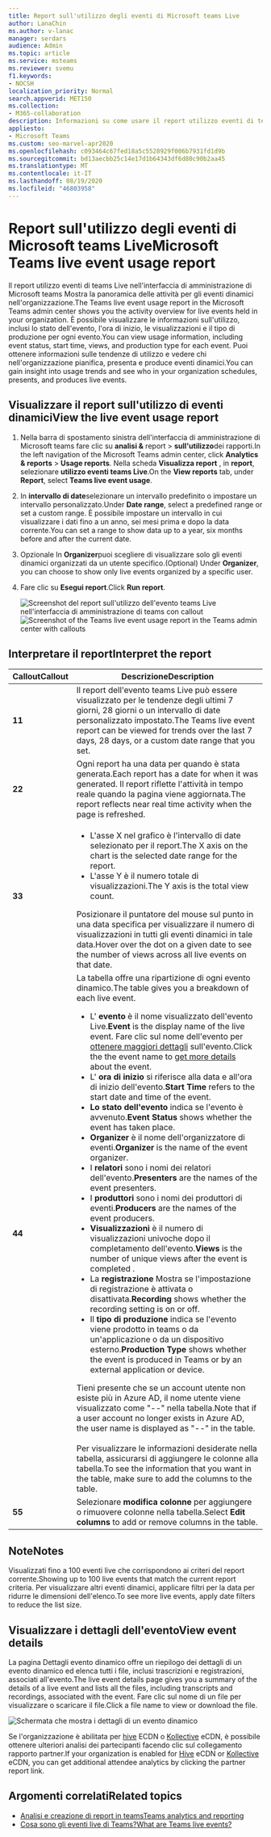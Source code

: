 ```yaml
---
title: Report sull'utilizzo degli eventi di Microsoft teams Live
author: LanaChin
ms.author: v-lanac
manager: serdars
audience: Admin
ms.topic: article
ms.service: msteams
ms.reviewer: svemu
f1.keywords:
- NOCSH
localization_priority: Normal
search.appverid: MET150
ms.collection:
- M365-collaboration
description: Informazioni su come usare il report utilizzo eventi di teams Live nell'interfaccia di amministrazione di Microsoft teams per ottenere una panoramica delle attività dei teams Live Events nell'organizzazione.
appliesto:
- Microsoft Teams
ms.custom: seo-marvel-apr2020
ms.openlocfilehash: c093464c67fed18a5c5528929f006b7931fd1d9b
ms.sourcegitcommit: bd13aecbb25c14e17d1b64343df6d80c90b2aa45
ms.translationtype: MT
ms.contentlocale: it-IT
ms.lasthandoff: 08/19/2020
ms.locfileid: "46803958"
---
```

# <a name="microsoft-teams-live-event-usage-report"></a><span data-ttu-id="80692-103">Report sull'utilizzo degli eventi di Microsoft teams Live</span><span class="sxs-lookup"><span data-stu-id="80692-103">Microsoft Teams live event usage report</span></span>

<span data-ttu-id="80692-104">Il report utilizzo eventi di teams Live nell'interfaccia di amministrazione di Microsoft teams Mostra la panoramica delle attività per gli eventi dinamici nell'organizzazione.</span><span class="sxs-lookup"><span data-stu-id="80692-104">The Teams live event usage report in the Microsoft Teams admin center shows you the activity overview for live events held in your organization.</span></span> <span data-ttu-id="80692-105">È possibile visualizzare le informazioni sull'utilizzo, inclusi lo stato dell'evento, l'ora di inizio, le visualizzazioni e il tipo di produzione per ogni evento.</span><span class="sxs-lookup"><span data-stu-id="80692-105">You can view usage information, including event status, start time, views, and production type for each event.</span></span> <span data-ttu-id="80692-106">Puoi ottenere informazioni sulle tendenze di utilizzo e vedere chi nell'organizzazione pianifica, presenta e produce eventi dinamici.</span><span class="sxs-lookup"><span data-stu-id="80692-106">You can gain insight into usage trends and see who in your organization schedules, presents, and produces live events.</span></span>

## <a name="view-the-live-event-usage-report"></a><span data-ttu-id="80692-107">Visualizzare il report sull'utilizzo di eventi dinamici</span><span class="sxs-lookup"><span data-stu-id="80692-107">View the live event usage report</span></span>

1. <span data-ttu-id="80692-108">Nella barra di spostamento sinistra dell'interfaccia di amministrazione di Microsoft teams fare clic su **analisi &** report  >  **sull'utilizzo**dei rapporti.</span><span class="sxs-lookup"><span data-stu-id="80692-108">In the left navigation of the Microsoft Teams admin center, click **Analytics & reports** > **Usage reports**.</span></span> <span data-ttu-id="80692-109">Nella scheda **Visualizza report** , in **report**, selezionare **utilizzo eventi teams Live**.</span><span class="sxs-lookup"><span data-stu-id="80692-109">On the **View reports** tab, under **Report**, select **Teams live event usage**.</span></span>
2. <span data-ttu-id="80692-110">In **intervallo di date**selezionare un intervallo predefinito o impostare un intervallo personalizzato.</span><span class="sxs-lookup"><span data-stu-id="80692-110">Under **Date range**, select a predefined range or set a custom range.</span></span> <span data-ttu-id="80692-111">È possibile impostare un intervallo in cui visualizzare i dati fino a un anno, sei mesi prima e dopo la data corrente.</span><span class="sxs-lookup"><span data-stu-id="80692-111">You can set a range to show  data up to a year, six months before and after the current date.</span></span>
3. <span data-ttu-id="80692-112">Opzionale In **Organizer**puoi scegliere di visualizzare solo gli eventi dinamici organizzati da un utente specifico.</span><span class="sxs-lookup"><span data-stu-id="80692-112">(Optional) Under **Organizer**, you can choose to show only live events organized by a specific user.</span></span>
4. <span data-ttu-id="80692-113">Fare clic su **Esegui report**.</span><span class="sxs-lookup"><span data-stu-id="80692-113">Click **Run report**.</span></span>  

    <span data-ttu-id="80692-114">![Screenshot del report sull'utilizzo dell'evento teams Live nell'interfaccia di amministrazione di teams con callout](../media/teams-live-event-usage-report-with-callouts.png "Screenshot del report sull'utilizzo dell'evento teams Live nell'interfaccia di amministrazione di teams con callout")</span><span class="sxs-lookup"><span data-stu-id="80692-114">![Screenshot of the Teams live event usage report in the Teams admin center with callouts](../media/teams-live-event-usage-report-with-callouts.png "Screenshot of the Teams live event usage report in the Teams admin center with callouts")</span></span>

## <a name="interpret-the-report"></a><span data-ttu-id="80692-115">Interpretare il report</span><span class="sxs-lookup"><span data-stu-id="80692-115">Interpret the report</span></span>

|<span data-ttu-id="80692-116">Callout</span><span class="sxs-lookup"><span data-stu-id="80692-116">Callout</span></span> |<span data-ttu-id="80692-117">Descrizione</span><span class="sxs-lookup"><span data-stu-id="80692-117">Description</span></span>  |
|--------|-------------|
|<span data-ttu-id="80692-118">**1**</span><span class="sxs-lookup"><span data-stu-id="80692-118">**1**</span></span>   |<span data-ttu-id="80692-119">Il report dell'evento teams Live può essere visualizzato per le tendenze degli ultimi 7 giorni, 28 giorni o un intervallo di date personalizzato impostato.</span><span class="sxs-lookup"><span data-stu-id="80692-119">The Teams live event report can be viewed for trends over the last 7 days, 28 days, or a custom date range that you set.</span></span> |
|<span data-ttu-id="80692-120">**2**</span><span class="sxs-lookup"><span data-stu-id="80692-120">**2**</span></span>   |<span data-ttu-id="80692-121">Ogni report ha una data per quando è stata generata.</span><span class="sxs-lookup"><span data-stu-id="80692-121">Each report has a date for when it was generated.</span></span> <span data-ttu-id="80692-122">Il report riflette l'attività in tempo reale quando la pagina viene aggiornata.</span><span class="sxs-lookup"><span data-stu-id="80692-122">The report reflects near real time activity when the page is refreshed.</span></span> |
|<span data-ttu-id="80692-123">**3**</span><span class="sxs-lookup"><span data-stu-id="80692-123">**3**</span></span>   |<ul><li><span data-ttu-id="80692-124">L'asse X nel grafico è l'intervallo di date selezionato per il report.</span><span class="sxs-lookup"><span data-stu-id="80692-124">The X axis on the chart is the selected date range for the report.</span></span></li> <li> <span data-ttu-id="80692-125">L'asse Y è il numero totale di visualizzazioni.</span><span class="sxs-lookup"><span data-stu-id="80692-125">The Y axis is the total view count.</span></span></li> </ul><span data-ttu-id="80692-126">Posizionare il puntatore del mouse sul punto in una data specifica per visualizzare il numero di visualizzazioni in tutti gli eventi dinamici in tale data.</span><span class="sxs-lookup"><span data-stu-id="80692-126">Hover over the dot on a given date to see the number of views across all live events on that date.</span></span>|
|<span data-ttu-id="80692-127">**4**</span><span class="sxs-lookup"><span data-stu-id="80692-127">**4**</span></span>   |<span data-ttu-id="80692-128">La tabella offre una ripartizione di ogni evento dinamico.</span><span class="sxs-lookup"><span data-stu-id="80692-128">The table gives you a breakdown of each live event.</span></span> <ul><li><span data-ttu-id="80692-129">L' **evento** è il nome visualizzato dell'evento Live.</span><span class="sxs-lookup"><span data-stu-id="80692-129">**Event** is the display name of the live event.</span></span> <span data-ttu-id="80692-130">Fare clic sul nome dell'evento per [ottenere maggiori dettagli](#view-event-details) sull'evento.</span><span class="sxs-lookup"><span data-stu-id="80692-130">Click the the event name to [get more details](#view-event-details) about the event.</span></span> </li> <li><span data-ttu-id="80692-131">L' **ora di inizio** si riferisce alla data e all'ora di inizio dell'evento.</span><span class="sxs-lookup"><span data-stu-id="80692-131">**Start Time** refers to the start date and time of the event.</span></span></li> <li><span data-ttu-id="80692-132">**Lo stato dell'evento** indica se l'evento è avvenuto.</span><span class="sxs-lookup"><span data-stu-id="80692-132">**Event Status** shows whether the event has taken place.</span></span>  </li><li><span data-ttu-id="80692-133">**Organizer** è il nome dell'organizzatore di eventi.</span><span class="sxs-lookup"><span data-stu-id="80692-133">**Organizer** is the name of the event organizer.</span></span></li> <li><span data-ttu-id="80692-134">I **relatori** sono i nomi dei relatori dell'evento.</span><span class="sxs-lookup"><span data-stu-id="80692-134">**Presenters** are the names of the  event presenters.</span></span></li><li><span data-ttu-id="80692-135">I **produttori** sono i nomi dei produttori di eventi.</span><span class="sxs-lookup"><span data-stu-id="80692-135">**Producers** are the names of the event producers.</span></span></li><li><span data-ttu-id="80692-136">**Visualizzazioni** è il numero di visualizzazioni univoche dopo il completamento dell'evento.</span><span class="sxs-lookup"><span data-stu-id="80692-136">**Views** is the number of unique views after the event is completed .</span></span></li><li><span data-ttu-id="80692-137">La **registrazione** Mostra se l'impostazione di registrazione è attivata o disattivata.</span><span class="sxs-lookup"><span data-stu-id="80692-137">**Recording** shows whether the recording setting is on or off.</span></span></li><li><span data-ttu-id="80692-138">Il **tipo di produzione** indica se l'evento viene prodotto in teams o da un'applicazione o da un dispositivo esterno.</span><span class="sxs-lookup"><span data-stu-id="80692-138">**Production Type** shows whether the event is produced in Teams or by an external application or device.</span></span></li></li> </ul><span data-ttu-id="80692-139">Tieni presente che se un account utente non esiste più in Azure AD, il nome utente viene visualizzato come "--" nella tabella.</span><span class="sxs-lookup"><span data-stu-id="80692-139">Note that if a user account no longer exists in Azure AD, the user name is displayed as "--" in the table.</span></span> <br><br><span data-ttu-id="80692-140">Per visualizzare le informazioni desiderate nella tabella, assicurarsi di aggiungere le colonne alla tabella.</span><span class="sxs-lookup"><span data-stu-id="80692-140">To see the information that you want in the table, make sure to add the columns to the table.</span></span> |
|<span data-ttu-id="80692-141">**5**</span><span class="sxs-lookup"><span data-stu-id="80692-141">**5**</span></span>   |<span data-ttu-id="80692-142">Selezionare **modifica colonne** per aggiungere o rimuovere colonne nella tabella.</span><span class="sxs-lookup"><span data-stu-id="80692-142">Select **Edit columns** to add or remove columns in the table.</span></span>|

## <a name="notes"></a><span data-ttu-id="80692-143">Note</span><span class="sxs-lookup"><span data-stu-id="80692-143">Notes</span></span>
<span data-ttu-id="80692-144">Visualizzati fino a 100 eventi live che corrispondono ai criteri del report corrente.</span><span class="sxs-lookup"><span data-stu-id="80692-144">Showing up to 100 live events that match the current report criteria.</span></span> <span data-ttu-id="80692-145">Per visualizzare altri eventi dinamici, applicare filtri per la data per ridurre le dimensioni dell'elenco.</span><span class="sxs-lookup"><span data-stu-id="80692-145">To see more live events, apply date filters to reduce the list size.</span></span>

## <a name="view-event-details"></a><span data-ttu-id="80692-146">Visualizzare i dettagli dell'evento</span><span class="sxs-lookup"><span data-stu-id="80692-146">View event details</span></span>

<span data-ttu-id="80692-147">La pagina Dettagli evento dinamico offre un riepilogo dei dettagli di un evento dinamico ed elenca tutti i file, inclusi trascrizioni e registrazioni, associati all'evento.</span><span class="sxs-lookup"><span data-stu-id="80692-147">The live event details page gives you a summary of the details of a live event and lists all the files, including transcripts and recordings, associated with the event.</span></span> <span data-ttu-id="80692-148">Fare clic sul nome di un file per visualizzare o scaricare il file.</span><span class="sxs-lookup"><span data-stu-id="80692-148">Click a file name to view or download the file.</span></span>

![Schermata che mostra i dettagli di un evento dinamico](../media/teams-live-event-usage-report-event-detail.png)

<span data-ttu-id="80692-150">Se l'organizzazione è abilitata per [hive](https://www.hivestreaming.com/partners/integration-partners/microsoft/) ECDN o [Kollective](https://kollective.com) eCDN, è possibile ottenere ulteriori analisi dei partecipanti facendo clic sul collegamento rapporto partner.</span><span class="sxs-lookup"><span data-stu-id="80692-150">If your organization is enabled for [Hive](https://www.hivestreaming.com/partners/integration-partners/microsoft/) eCDN or [Kollective](https://kollective.com) eCDN, you can get additional attendee analytics by clicking the partner report link.</span></span>

## <a name="related-topics"></a><span data-ttu-id="80692-151">Argomenti correlati</span><span class="sxs-lookup"><span data-stu-id="80692-151">Related topics</span></span>

- [<span data-ttu-id="80692-152">Analisi e creazione di report in teams</span><span class="sxs-lookup"><span data-stu-id="80692-152">Teams analytics and reporting</span></span>](teams-reporting-reference.md)
- [<span data-ttu-id="80692-153">Cosa sono gli eventi live di Teams?</span><span class="sxs-lookup"><span data-stu-id="80692-153">What are Teams live events?</span></span>](../teams-live-events/what-are-teams-live-events.md)
